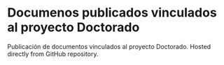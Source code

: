 # Documenos publicados vinculados al proyecto Doctorado
Publicación de documentos vinculados al proyecto Doctorado. Hosted directly from GitHub repository.
